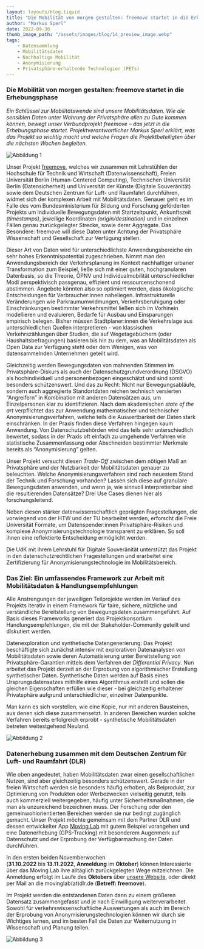 ```yaml
---
layout: layouts/blog.liquid
title: "Die Mobilität von morgen gestalten: freemove startet in die Erhebungsphase"
author: "Markus Sperl"
date: 2022-09-30
thumb_image_path: "/assets/images/blog/14_preview_image.webp"
tags: 
    - Datensammlung
    - Mobilitätsdaten
    - Nachhaltige Mobilität 
    - Anonymisierung
    - Privatsphäre-erhaltende Technologien (PETs)
---
```


### Die Mobilität von morgen gestalten: freemove startet in die Erhebungsphase

_Ein Schlüssel zur Mobilitätswende sind unsere Mobilitätsdaten. Wie die sensiblen Daten unter Wahrung der Privatsphäre allen zu Gute kommen können, bewegt unser Verbundprojekt freemove – das jetzt in die Erhebungsphase startet. Projektverantwortlicher Markus Sperl erklärt, was das Projekt so wichtig macht und welche Fragen die Projektbeteiligten über die nächsten Wochen begleiten._

![Abbildung 1](/assets/images/blog/abb_1.webp)

Unser Projekt [freemove](https://www.freemove.space/), welches wir zusammen mit Lehrstühlen der Hochschule für Technik und Wirtschaft (Datenwissenschaft), Freien Universität Berlin (Human-Centered Computing), Technischen Universität Berlin (Datensicherheit) und Universität der Künste (Digitale Souveränität) sowie dem Deutschen Zentrum für Luft- und Raumfahrt durchführen, widmet sich der komplexen Arbeit mit Mobilitätsdaten. Genauer geht es im Falle des vom Bundesministerium für Bildung und Forschung geförderten Projekts um individuelle Bewegungsdaten mit Startzeitpunkt, Ankunftszeit _(timestamps)_, jeweilige Koordinaten _(origin/destination)_ und in einzelnen Fällen genau zurückgelegter Strecke, sowie derer Aggregate. Das Besondere: freemove will diese Daten unter Achtung der Privatsphäre Wissenschaft und Gesellschaft zur Verfügung stellen. 

Dieser Art von Daten wird für unterschiedlichste Anwendungsbereiche ein sehr hohes Erkenntnispotential zugeschrieben. Nimmt man den Anwendungsbereich der Verkehrsplanung im Kontext nachhaltiger urbaner Transformation zum Beispiel, ließe sich mit einer guten, hochgranularen Datenbasis, so die Theorie, ÖPNV und Individualmobilität unterschiedlicher Modi perspektivisch passgenau, effizient und ressourcenschonend abstimmen. Angebote könnten also so optimiert werden, dass ökologische Entscheidungen für Verbraucher:innen naheliegen. Infrastrukturelle Veränderungen wie Parkraumumwidmungen, Verkehrsberuhigung oder Einschränkungen bestimmter Verkehrsmittel ließen sich im Vorhinein modellieren und evaluieren, Bedarfe für Ausbau und Einsparungen empirisch belegen. Bisher müssen Stadtplaner:innen die Verkehrslage aus unterschiedlichen Quellen interpretieren - von klassischen Verkehrszählungen über Studien, die auf Wegetagebüchern (oder Haushaltsbefragungen) basieren bis hin zu dem, was an Mobilitätsdaten als Open Data zur Verfügung steht oder dem Wenigen, was von datensammelnden Unternehmen geteilt wird.

Gleichzeitig werden Bewegungsdaten von mahnenden Stimmen im Privatsphäre-Diskurs als auch der Datenschutzgrundverordnung (DSGVO) als hochindividuell und personenbezogen eingeschätzt und sind somit besonders schützenswert. Und das zu Recht: Nicht nur Bewegungsabläufe, sondern auch aggregierte Standortdaten reichen technisch versierten “Angreifern” in Kombination mit anderen Datensätzen aus, um Einzelpersonen klar zu identifizieren. Nach dem akademischen _state of the art_ verpflichtet das zur Anwendung mathematischer und technischer Anonymisierungsverfahren, welche teils die Auswertbarkeit der Daten stark einschränken. In der Praxis finden diese Verfahren hingegen kaum Anwendung. Von Datenschutzbehörden wird das teils sehr unterschiedlich bewertet, sodass in der Praxis oft einfach zu umgehende Verfahren wie statistische Zusammenfassung oder Abschneiden bestimmter Merkmale bereits als “Anonymisierung” gelten. 

Unser Projekt versucht diesen _Trade-Off_ zwischen dem nötigen Maß an Privatsphäre und der Nutzbarkeit der Mobilitätsdaten genauer zu beleuchten. Welche Anonymisierungsverfahren sind nach neuestem Stand der Technik und Forschung vorhanden? Lassen sich diese auf granulare Bewegungsdaten anwenden, und wenn ja, wie sinnvoll interpretierbar sind die resultierenden Datensätze? Drei Use Cases dienen hier als forschungsleitend.

Neben diesen stärker datenwissenschaftlich geprägten Fragestellungen, die vorwiegend von der HTW und der TU bearbeitet werden, erforscht die Freie Universität Formate, um Datenspender:innen Privatsphäre-Risiken und komplexe Anonymisierungstechnologie transparent zu erklären. So soll ihnen eine reflektierte Entscheidung ermöglicht werden. 

Die UdK mit ihrem Lehrstuhl für Digitale Souveränität unterstützt das Projekt in den datenschutzrechtlichen Fragestellungen und erarbeitet eine Zertifizierung für Anonymisierungstechnologie im Mobilitätsbereich.

### Das Ziel: Ein umfassendes Framework zur Arbeit mit Mobilitätsdaten & Handlungsempfehlungen

Alle Anstrengungen der jeweiligen Teilprojekte werden im Verlauf des Projekts iterativ in einem Framework für faire, sichere, nützliche und verständliche Bereitstellung von Bewegungsdaten zusammengeführt. Auf Basis dieses Frameworks generiert das Projektkonsortium Handlungsempfehlungen, die mit der Stakeholder-Community geteilt und diskutiert werden.

Datenexploration und synthetische Datengenerierung: Das Projekt beschäftigte sich zunächst intensiv mit explorativen Datenanalysen von Mobilitätsdaten sowie deren Automatisierung unter Bereitstellung von Privatsphäre-Garantien mittels dem Verfahren der _Differential Privacy_. Nun arbeitet das Projekt derzeit an der Erprobung von algorithmischer Erstellung synthetischer Daten. Synthetische Daten werden auf Basis eines Ursprungsdatensatzes mithilfe eines Algorithmus erstellt und sollen die gleichen Eigenschaften erfüllen wie dieser - bei gleichzeitig erhaltener Privatsphäre aufgrund unterschiedlicher, einzelner Datenpunkte. 

Man kann es sich vorstellen, wie eine Kopie, nur mit anderen Bausteinen, aus denen sich diese zusammensetzt. In anderen Bereichen wurden solche Verfahren bereits erfolgreich erprobt - synthetische Mobilitätsdaten betreten weitestgehend Neuland.

![Abbildung 2](/assets/images/blog/abb_2.webp)

### Datenerhebung zusammen mit dem Deutschen Zentrum für Luft- und Raumfahrt (DLR)

Wie oben angedeutet, haben Mobilitätsdaten zwar einen gesellschaftlichen Nutzen, sind aber gleichzeitig besonders schützenswert. Gerade in der freien Wirtschaft werden sie besonders häufig erhoben, als Beiprodukt, zur Optimierung von Produkten oder Werbezwecken vielseitig genutzt, teils auch kommerziell weitergegeben, häufig unter Sicherheitsmaßnahmen, die man als unzureichend bezeichnen muss. Der Forschung oder den gemeinwohlorientierten Bereichen werden sie nur bedingt zugänglich gemacht. Unser Projekt möchte gemeinsam mit dem Partner DLR und dessen entwickelter App [Moving Lab](https://movinglab.dlr.de/) mit gutem Beispiel vorangehen und eine Datenerhebung (GPS-Tracking) mit besonderem Augenmerk auf Datenschutz und der Erprobung der Verfügbarmachung der Daten durchführen.

In den ersten beiden Novemberwochen (**31.10.2022** bis **13.11.2022**, **Anmeldung** im **Oktober**) können Interessierte über das Moving Lab ihre alltäglich zurückgelegten Wege mitzeichnen. Die Anmeldung erfolgt im Laufe des **Oktobers** über [unsere Website](https://www.freemove.space/erhebung/), oder direkt per Mail an die movinglab(at)dlr.de (**Betreff: freemove**).

Im Projekt werden die entstandenen Daten dann zu einem größeren Datensatz zusammengefasst und je nach Einwilligung weiterverarbeitet. Sowohl für verkehrswissenschaftliche Auswertungen als auch im Bereich der Erprobung von Anonymisierungstechnologien können wir durch sie Wichtiges lernen, und im besten Fall die Daten zur Weiternutzung in Wissenschaft und Planung teilen.

![Abbildung 3](/assets/images/blog/abb_3.webp)
